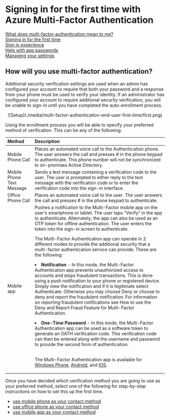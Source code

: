 <properties 
	pageTitle="Signing in for the first time with Azure Multi-Factor Authentication" 
	description="This page describes what the user experience will be the first time they signin." 
	services="multi-factor-authentication" 
	documentationCenter="" 
	authors="billmath" 
	manager="terrylan" 
	editor="bryanla"/>

<tags 
	ms.service="multi-factor-authentication" 
	ms.workload="identity" 
	ms.tgt_pltfrm="na" 
	ms.devlang="na" 
	ms.topic="article" 
	ms.date="06/02/2015" 
	ms.author="billmath"/>

# Signing in for the first time with Azure Multi-Factor Authentication

[What does multi-factor-authentication mean to me?](multi-factor-authenticatio-end-user.md)<br> 
[Signing in for the first time](multi-factor-authentication-end-user-first-time.md)<br>
[Sign in experience](multi-factor-authentication-end-user-signin.md)<br>
[Help with app passwords](multi-factor-authentication-end-user-app-passwords.md)<br>
[Managing your settings](multi-factor-authentication-end-user-manage-settings.md)


## How will you use multi-factor authentication?

 Additional security verification settings are used when an admin has configured your account to require that both your password and a response from your phone must be used to verify your identity. If an administrator has configured your account to require additional security verification, you will be unable to sign-in until you have completed the auto-enrollment process. 

<center>![Setup](./media/multi-factor-authentication-end-user-first-time/first.png)</center>

Using the enrollment process you will be able to specify your preferred method of verification.  This can be any of the following:

Method|Description
:------------- | :------------- | 
Mobile Phone Call|  Places an automated voice call to the Authentication phone. The user answers the call and presses # in the phone keypad to authenticate. This phone number will not be synchronized to on-premises Active Directory.
Mobile Phone Text Message|Sends a text message containing a verification code to the user. The user is prompted to either reply to the text message with the verification code or to enter the verification code into the sign-in interface.
Office Phone Call|Places an automated voice call to the user. The user answers the call and presses # in the phone keypad to authenticate.
Mobile app|Pushes a notification to the Multi-Factor mobile app on the user’s smartphone or tablet. The user taps “Verify” in the app to authenticate. Alternately, the app can also be used as an OTP token for offline authentication. The user enters the token into the sign-in screen to authenticate.<br><p>  The Multi-Factor Authentication app can operate in 2 different modes to provide the additional security that a multi-factor authentication service can provide. These are the following:<li>**Notification** - In this mode, the Multi-Factor Authentication app prevents unauthorized access to accounts and stops fraudulent transactions. This is done using a push notification to your phone or registered device. Simply view the notification and if it is legitimate select Authenticate. Otherwise you may choose Deny or choose to deny and report the fraudulent notification. For information on reporting fraudulent notifications see How to use the Deny and Report Fraud Feature for Multi-Factor Authentication.</li><p><li>**One-Time Password** - In this mode, the Multi-Factor Authentication app can be used as a software token to generate an OATH verification code. This verification code can then be entered along with the username and password to provide the second form of authentication.</li><br><p> The Multi-Factor Authentication app is available for [Windows Phone](http://www.windowsphone.com/en-us/store/app/azure-authenticator/03a5b2bf-6066-418f-b569-e8aecbc06e50), [Android](https://play.google.com/store/apps/details?id=com.azure.authenticator), and [IOS](https://itunes.apple.com/us/app/phonefactor/id475844606?mt=8).

Once you have decided which verification method you are going to use as your preferred method, select one of the following for step-by-step instructions on how to set this up the first time.

- [use mobile phone as your contact method](multi-factor-authentication-end-user-first-time-mobile-phone.md)
- [use office phone as your contact method](multi-factor-authentication-end-user-first-time-office-phone.md)
- [use mobile app as your contact method](multi-factor-authentication-end-user-first-time-office-phone.md)

